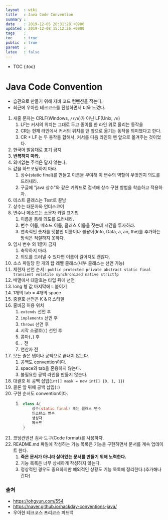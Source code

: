 ```yaml
---
layout  : wiki
title   : Java Code Convention
summary : 
date    : 2019-12-05 20:31:28 +0900
updated : 2019-12-08 15:12:26 +0900
tags    : 
toc     : true
public  : true
parent  : 
latex   : false
---
```

* TOC
{:toc}

# Java Code Convention 

- 습관으로 만들기 위해 자바 코드 컨벤션을 적는다.
- 최근에 우아한 테크코스를 진행하면서 더욱 느꼈다.

1. 새줄 문자는 CRLF(Windows, `/r/n`)가 아닌 LF(Unix, `/n`)
   1. LF는 커서의 위치는 그대로 두고 종이를 한 라인 위로 올리는 동작을
   2. CR는 현재 라인에서 커서의 위치를 맨 앞으로 옮기는 동작을 의미했다고 한다.
   3. CR + LF 는 두 동작을 합해서, 커서를 다음 라인의 맨 앞으로 옮겨주는 것이었다.
2. 한국어 발음대로 표기 금지
3. **반복하지 마라.**
4. 의미없는 주석은 달지 않는다.
5. 값을 하드코딩하지 마라.
    1. 상수(static final)를 만들고 이름을 부여해 이 변수의 역할이 무엇인지 의도를 드러내라.
    2. 구글에 "java 상수"와 같은 키워드로 검색해 상수 구현 방법을 학습하고 적용하자.
6. 테스트 클래스는 Test로 끝남
7. 상수는 대문자와 언더스코어
8. 변수나 메소드는 소문자 카멜 표기법
    1. 이름을 통해 의도를 드러내라.
    2. 변수 이름, 메소드 이름, 클래스 이름을 짓는데 시간을 투자하라.
    3. 연속적인 숫자를 덧붙인 이름이나 불용어(Info, Data, a, an, the)를 추가하는 방식은 적절하지 못하다.
9. 임시 변수 외 1글자 금지
    1. 축약하지 마라.
    2. 의도를 드러낼 수 있다면 이름이 길어져도 괜찮다.
10. 소스 파일당 한 개의 탑 레벨 클래스(내부 클래스는 선언 가능)
11. 제한자 선언 순서 : `public protected private abstract static final transient volatile synchronized native strictfp`
12. 배열에서 대괄호는 타입 뒤에 선언
13. long 형 값 마지막에 `L` 붙이기
14. 1개의 tab = 4개의 space
15. 중괄호 선언은 K & R 스타일
16. 줄바꿈 허용 위치
    1. `extends` 선언 후
    2. `implements` 선언 후
    3. `throws` 선언 후
    4. 시작 소괄호(`(`) 선언 후
    5. 콤마(`,`) 후
    6. `.` 전
    7. 연산자 전
17. 모든 줄은 탭이나 공백으로 끝내지 않는다. 
    1. 공백도 convention이다.
    2. space와 tab을 혼용하지 않는다.
    3. 불필요한 공백 라인을 만들지 않는다.
18. 대괄호 뒤 공백 삽입(`int[] mask = new int[] {0, 1, 1}`)
19. 콜론 앞 뒤에 공백 삽입(` : `)
20. 구현 순서도 convention이다.
    1. ```java
        class A{
            상수(static final) 또는 클래스 변수
            인스턴스 변수
            생성자
            메소드
        }
        ```
21. 코딩컨벤션 검사 도구(Code format)를 사용하자.
22. README.md 파일에 작성하는 기능 목록은 기능을 구현하면서 문서를 계속 업데이트 한다.
    1. **죽은 문서가 아니라 살아있는 문서를 만들기 위해 노력한다.**
    2. 기능 목록은 너무 상세하게 작성하지 않는다.
    3. 정상적인 경우도 중요하지만 예외적인 상황도 기능 목록에 정리한다.(추가해나간다)

### 출처

- https://ohgyun.com/554
- https://naver.github.io/hackday-conventions-java/
- 우아한 테크코스 프리코스 피드백

